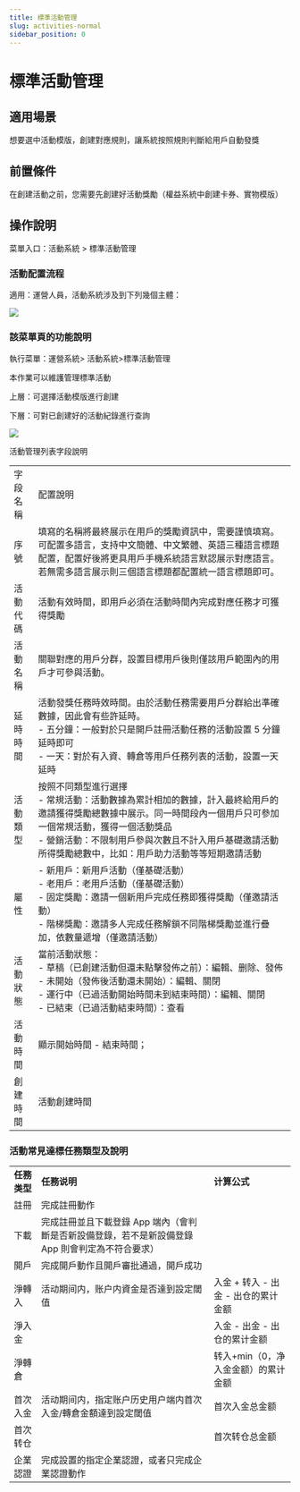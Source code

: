 ```yaml
---
title: 標準活動管理
slug: activities-normal
sidebar_position: 0
---
```



# 標準活動管理

## 適用場景

想要選中活動模版，創建對應規則，讓系統按照規則判斷給用戶自動發獎

## 前置條件

在創建活動之前，您需要先創建好活動獎勵（權益系統中創建卡券、實物模版）

## 操作說明

菜單入口：活動系統 &gt; 標準活動管理

### 活動配置流程

適用：運營人員，活動系統涉及到下列幾個主體：

<img src="/assets/OfZab8MYcoEPPUx8a5ycu2TDnUc.jpeg"/>

### 該菜單頁的功能說明

執行菜單：運營系統&gt; 活動系統&gt;標準活動管理

本作業可以維護管理標準活動

上層：可選擇活動模版進行創建

下層：可對已創建好的活動紀錄進行查詢

<img src="/assets/J1WNbXNUiouVlzxqdkLcfuf4nfg.png"/>

活動管理列表字段說明

|   |   |
|---|---|
|字段名稱 | 配置說明|
|序號 | 填寫的名稱將最終展示在用戶的獎勵資訊中，需要謹慎填寫。可配置多語言，支持中文簡體、中文繁體、英語三種語言標題配置，配置好後將更具用戶手機系統語言默認展示對應語言。若無需多語言展示則三個語言標題都配置統一語言標題即可。|
|活動代碼 | 活動有效時間，即用戶必須在活動時間內完成對應任務才可獲得獎勵|
|活動名稱 | 關聯對應的用戶分群，設置目標用戶後則僅該用戶範圍內的用戶才可參與活動。|
|延時時間 | 活動發獎任務時效時間。由於活動任務需要用戶分群給出準確數據，因此會有些許延時。<br/>- 五分鐘：一般對於只是開戶註冊活動任務的活動設置 5 分鐘延時即可<br/>- 一天：對於有入資、轉倉等用戶任務列表的活動，設置一天延時|
|活動類型 | 按照不同類型進行選擇<br/>- 常規活動：活動數據為累計相加的數據，計入最終給用戶的邀請獲得獎勵總數據中展示。同一時間段內一個用戶只可參加一個常規活動，獲得一個活動獎品<br/>- 營銷活動：不限制用戶參與次數且不計入用戶基礎邀請活動所得獎勵總數中，比如：用戶助力活動等等短期邀請活動|
|屬性|- 新用戶：新用戶活動（僅基礎活動）<br/>- 老用戶：老用戶活動（僅基礎活動）<br/>- 固定獎勵：邀請一個新用戶完成任務即獲得獎勵（僅邀請活動）<br/>- 階梯獎勵：邀請多人完成任務解鎖不同階梯獎勵並進行疊加，依數量遞增（僅邀請活動）|
|活動狀態 | 當前活動狀態：<br/>- 草稿（已創建活動但還未點擊發佈之前）：編輯、删除、發佈<br/>- 未開始（發佈後活動還未開始）：編輯、關閉<br/>- 運行中（已過活動開始時間未到結束時間）：編輯、關閉<br/>- 已結束（已過活動結束時間）：查看|
|活動時間 | 顯示開始時間 - 結束時間；|
|創建時間 | 活動創建時間|

### 活動常見達標任務類型及說明

|   |   |   |
|---|---|---|
|**任務类型**|**任務说明**|**计算公式**|
|註冊 | 完成註冊動作||
|下載 | 完成註冊並且下載登錄 App 端內（會判斷是否新設備登錄，若不是新設備登錄 App 則會判定為不符合要求）||
|開戶 | 完成開戶動作且開戶審批通過，開戶成功||
|淨轉入 | 活动期间内，账户内資金是否達到設定閾值 | 入金 + 转入 - 出金 - 出仓的累计金额|
|淨入金||入金 - 出金 - 出仓的累计金额|
|淨轉倉||转入+min（0，净入金金额）的累计金额|
|首次入金 | 活动期间内，指定账户历史用户端内首次入金/轉倉金額達到設定閾值 | 首次入金总金额|
|首次转仓||首次转仓总金额|
|企業認證 | 完成設置的指定企業認證，或者只完成企業認證動作||

### 
